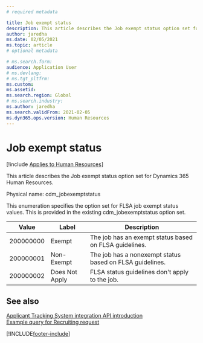 ```yaml
---
# required metadata

title: Job exempt status
description: This article describes the Job exempt status option set for Dynamics 365 Human Resources.
author: jaredha
ms.date: 02/05/2021
ms.topic: article
# optional metadata

# ms.search.form: 
audience: Application User
# ms.devlang: 
# ms.tgt_pltfrm: 
ms.custom: 
ms.assetid: 
ms.search.region: Global
# ms.search.industry: 
ms.author: jaredha
ms.search.validFrom: 2021-02-05
ms.dyn365.ops.version: Human Resources
---
```


# Job exempt status



[!include [Applies to Human Resources](../includes/applies-to-hr.md)]

This article describes the Job exempt status option set for Dynamics 365 Human Resources.

Physical name: cdm_jobexemptstatus

This enumeration specifies the option set for FLSA job exempt status values. This is provided in the existing cdm_jobexemptstatus option set.

| Value | Label | Description |
| --- | --- | --- |
| 200000000 | Exempt | The job has an exempt status based on FLSA guidelines. |
| 200000001 | Non-Exempt | The job has a nonexempt status based on FLSA guidelines. |
| 200000002 | Does Not Apply | FLSA status guidelines don't apply to the job. |

## See also

[Applicant Tracking System integration API introduction](hr-admin-integration-ats-api-introduction.md)<br>
[Example query for Recruiting request](hr-admin-integration-ats-api-recruiting-request-example-query.md)


[!INCLUDE[footer-include](../includes/footer-banner.md)]
